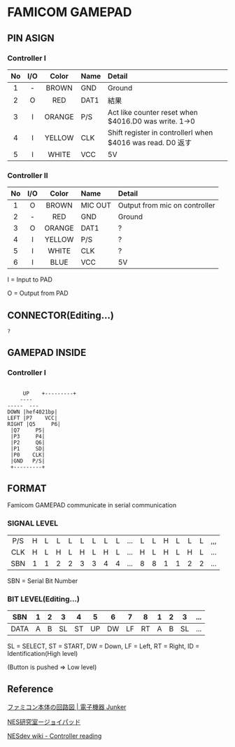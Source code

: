 # FAMICOM GAMEPAD
## PIN ASIGN

### Controller I
|No|I/O|Color| Name   | Detail   |
|:-:|:-:|:-:|:-|:-|
| 1| - |BROWN | GND | Ground |
| 2| O |RED   | DAT1| 結果 |
| 3| I |ORANGE| P/S | Act like counter reset when $4016.D0 was write. 1->0|
| 4| I |YELLOW| CLK | Shift register in controllerI when $4016 was read. D0  返す|
| 5| I |WHITE | VCC | 5V |

### Controller II
|No|I/O|Color| Name   | Detail   |
|:-:|:-:|:-:|:-|:-|
| 1| O |BROWN | MIC OUT| Output from mic on controller|
| 2| - |RED   | GND    | Ground |
| 3| O |ORANGE| DAT1   | ? |
| 4| I |YELLOW| P/S    | ? |
| 5| I |WHITE | CLK    | ? |
| 6| I |BLUE  | VCC    | 5V |

 I = Input to PAD
 
 O = Output from PAD
 
## CONNECTOR(Editing...)

```
?
```
## GAMEPAD INSIDE
 
### Controller I
```

     UP    +---------+
    ----
-----  --- 
DOWN |hef4021bp|
LEFT |P7    VCC|
RIGHT |Q5     P6|
 |Q7     P5|
 |P3     P4|
 |P2     Q6|
 |P1     SD|
 |P0    CLK|
 |GND   P/S|
 +---------+

```

## FORMAT

Famicom GAMEPAD communicate in serial communication

### SIGNAL LEVEL

|   |   |   |   |   |   |   |   |   |   |   |   |   |   |   |   |   |
|:-:|:-:|:-:|:-:|:-:|:-:|:-:|:-:|:-:|:-:|:-:|:-:|:-:|:-:|:-:|:-:|:-:|
|P/S|  H|  L|  L|  L|  L|  L|  L|  L|...|  L|  L|  H|  L|  L|  L|,,,|
|CLK|  H|  L|  H|  L|  H|  L|  H|  L|...|  H|  L|  H|  L|  H|  L|...|
|SBN|  1|  1|  2|  2|  3|  3|  4|  4|...|  8|  8|  1|  1|  2|  2|...|

SBN = Serial Bit Number

### BIT LEVEL(Editing...)

|SBN |  1|  2|  3|  4|  5|  6|  7|  8|  1|  2|  3|...|
|:-: |:-:|:-:|:-:|:-:|:-:|:-:|:-:|:-:|:-:|:-:|:-:|:-:|
|DATA|  A|  B| SL| ST| UP| DW| LF| RT|  A|  B| SL|...|

SL = SELECT, ST = START, DW = Down, LF = Left, RT = Right, ID = Identification(High level)

(Button is pushed => Low level)

## Reference

[ファミコン本体の回路図 | 電子機器 Junker](https://green.ap.teacup.com/junker/116.html)

[NES研究室ージョイパッド](http://hp.vector.co.jp/authors/VA042397/nes/joypad.html)

[NESdev wiki - Controller reading](https://wiki.nesdev.com/w/index.php/Controller_reading)
